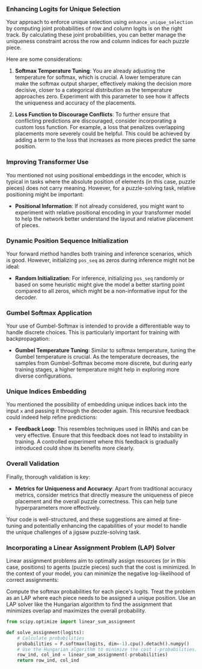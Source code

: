 
### Enhancing Logits for Unique Selection
Your approach to enforce unique selection using `enhance_unique_selection` by computing joint probabilities of row and column logits is on the right track. By calculating these joint probabilities, you can better manage the uniqueness constraint across the row and column indices for each puzzle piece.

Here are some considerations:
1. **Softmax Temperature Tuning**: You are already adjusting the temperature for softmax, which is crucial. A lower temperature can make the softmax output sharper, effectively making the decision more decisive, closer to a categorical distribution as the temperature approaches zero. Experiment with this parameter to see how it affects the uniqueness and accuracy of the placements.

2. **Loss Function to Discourage Conflicts**: To further ensure that conflicting predictions are discouraged, consider incorporating a custom loss function. For example, a loss that penalizes overlapping placements more severely could be helpful. This could be achieved by adding a term to the loss that increases as more pieces predict the same position.

### Improving Transformer Use
You mentioned not using positional embeddings in the encoder, which is typical in tasks where the absolute position of elements (in this case, puzzle pieces) does not carry meaning. However, for a puzzle-solving task, relative positioning might be important:
- **Positional Information**: If not already considered, you might want to experiment with relative positional encoding in your transformer model to help the network better understand the layout and relative placement of pieces.

### Dynamic Position Sequence Initialization
Your forward method handles both training and inference scenarios, which is good. However, initializing `pos_seq` as zeros during inference might not be ideal:
- **Random Initialization**: For inference, initializing `pos_seq` randomly or based on some heuristic might give the model a better starting point compared to all zeros, which might be a non-informative input for the decoder.

### Gumbel Softmax Application
Your use of Gumbel-Softmax is intended to provide a differentiable way to handle discrete choices. This is particularly important for training with backpropagation:
- **Gumbel Temperature Tuning**: Similar to softmax temperature, tuning the Gumbel temperature is crucial. As the temperature decreases, the samples from Gumbel-Softmax become more discrete, but during early training stages, a higher temperature might help in exploring more diverse configurations.

### Unique Indices Embedding
You mentioned the possibility of embedding unique indices back into the input `x` and passing it through the decoder again. This recursive feedback could indeed help refine predictions:
- **Feedback Loop**: This resembles techniques used in RNNs and can be very effective. Ensure that this feedback does not lead to instability in training. A controlled experiment where this feedback is gradually introduced could show its benefits more clearly.

### Overall Validation
Finally, thorough validation is key:
- **Metrics for Uniqueness and Accuracy**: Apart from traditional accuracy metrics, consider metrics that directly measure the uniqueness of piece placement and the overall puzzle correctness. This can help tune hyperparameters more effectively.

Your code is well-structured, and these suggestions are aimed at fine-tuning and potentially enhancing the capabilities of your model to handle the unique challenges of a jigsaw puzzle-solving task.



### Incorporating a Linear Assignment Problem (LAP) Solver
Linear assignment problems aim to optimally assign resources (or in this case, positions) to agents (puzzle pieces) such that the cost is minimized. In the context of your model, you can minimize the negative log-likelihood of correct assignments:

Compute the softmax probabilities for each piece's logits.
Treat the problem as an LAP where each piece needs to be assigned a unique position.
Use an LAP solver like the Hungarian algorithm to find the assignment that minimizes overlap and maximizes the overall probability.

```py
from scipy.optimize import linear_sum_assignment

def solve_assignment(logits):
    # Calculate probabilities
    probabilities = F.softmax(logits, dim=-1).cpu().detach().numpy()
    # Use the Hungarian algorithm to minimize the cost (-probabilities)
    row_ind, col_ind = linear_sum_assignment(-probabilities)
    return row_ind, col_ind
```